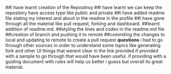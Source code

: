 ##i have learnt creation of the Repositroy 
##i have learnt we can keep the repository have access type like public and private 
##i have added readme file stating my interest and about in the readme in the profile
##i have gone through all the material like pull request, forking and dashboard.
##learnt addition of readme.md. 
##styling the lines and codes in the readme.md file
##creation of branch and pushing it to remote
##commiting the changes to local and updating to remote to create a pull request
**questions**
i had to go through other sources in order to understand some topics like generating fork and other UI things that werent clear in the link provided
if provided with a sample to go through that would have been useful.
if providing with a guiding document with rules will help us better i guess
but overall its great material.
